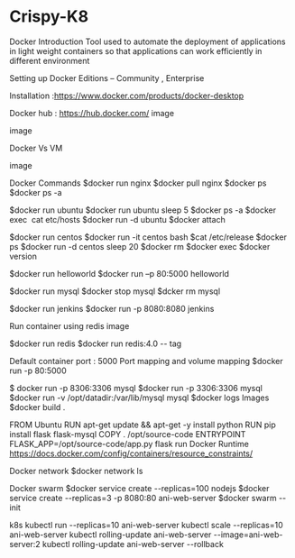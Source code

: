 # Crispy-K8

Docker
Introduction
Tool used to automate the deployment of applications in light weight containers so that applications can work efficiently in different environment

Setting up Docker
Editions – Community , Enterprise

 Installation :https://www.docker.com/products/docker-desktop
 
Docker hub   : https://hub.docker.com/
image

image

Docker Vs VM

image

Docker Commands
$docker run nginx
$docker pull nginx
$docker ps
$docker ps -a

$docker run ubuntu
$docker run ubuntu sleep 5
$docker ps -a 
$docker exec <image name> cat etc/hosts
$docker run -d ubuntu
$docker attach <containerid>

$docker run centos
$docker run -it centos bash
 $cat /etc/release
$docker ps 
$docker run -d centos sleep 20
$docker rm <images>
$docker exec 
$docker version

$docker run helloworld
$docker run –p 80:5000 helloworld

$docker run mysql
$docker stop mysql
$dcker rm mysql

$docker run jenkins
$docker run -p 8080:8080 jenkins

Run container using redis image

$docker run redis
$docker run redis:4.0 -- tag

Default container port : 5000
Port mapping and volume mapping
$docker run -p 80:5000 <app name>

$ docker run -p 8306:3306 mysql
$docker run -p 3306:3306 mysql
$docker run -v  /opt/datadir:/var/lib/mysql mysql
$docker logs <imagename>
Images
$docker build .

FROM Ubuntu
RUN apt-get update && apt-get -y install python
RUN pip install flask flask-mysql
COPY . /opt/source-code
ENTRYPOINT FLASK_APP=/opt/source-code/app.py flask
run
Docker Runtime
https://docs.docker.com/config/containers/resource_constraints/

Docker network
$docker network ls

Docker swarm
$docker service create --replicas=100 nodejs $docker service create --replicas=3 -p 8080:80 ani-web-server $docker swarm --init

k8s
kubectl run --replicas=10 ani-web-server kubectl scale --replicas=10 ani-web-server kubectl rolling-update ani-web-server --image=ani-web-server:2 kubectl rolling-update ani-web-server --rollback
